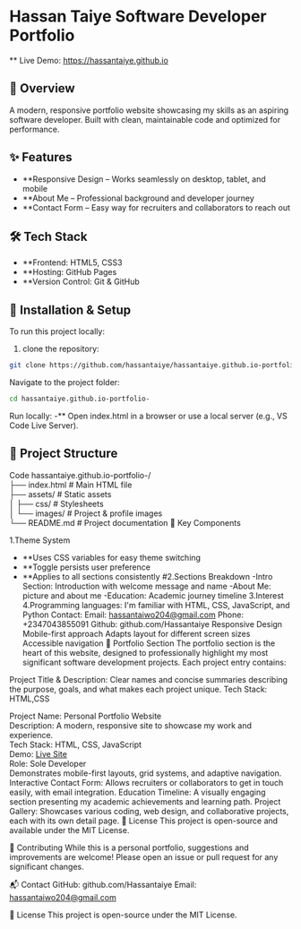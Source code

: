 
# Hassan Taiye Software Developer Portfolio
** Live Demo: https://hassantaiye.github.io

## 🚀 Overview
A modern, responsive portfolio website showcasing my skills as an aspiring software developer. Built with clean, maintainable code and optimized for performance.

## ✨ Features

- **Responsive Design – Works seamlessly on desktop, tablet, and mobile
- **About Me – Professional background and developer journey
- **Contact Form – Easy way for recruiters and collaborators to reach out
## 🛠 Tech Stack

- **Frontend: HTML5, CSS3
- **Hosting: GitHub Pages
- **Version Control: Git & GitHub
## 🚀 Installation & Setup

To run this project locally:
1. clone the repository:
```sh
git clone https://github.com/hassantaiye/hassantaiye.github.io-portfolio-.git
```
Navigate to the project folder:
``` sh
cd hassantaiye.github.io-portfolio-
```
Run locally:
-** Open index.html in a browser or use a local server (e.g., VS Code Live Server).

## 📂 Project Structure

Code
hassantaiye.github.io-portfolio-/  
├── index.html          # Main HTML file  
├── assets/             # Static assets  
│   ├── css/            # Stylesheets   
│   └── images/         # Project & profile images  
└── README.md           # Project documentation 
🎯 Key Components

1.Theme System
- **Uses CSS variables for easy theme switching
- **Toggle persists user preference
- **Applies to all sections consistently
#2.Sections Breakdown
-Intro Section: Introduction with welcome message and name
-About Me: picture and about me
-Education: Academic journey timeline
3.Interest
4.Programming languages: I'm familiar with HTML, CSS, JavaScript, and Python
Contact: Email: hassantaiwo204@gmail.com
Phone: +2347043855091
Github: github.com/Hassantaiye
Responsive Design
Mobile-first approach
Adapts layout for different screen sizes
Accessible navigation
📁 Portfolio Section
The portfolio section is the heart of this website, designed to professionally highlight my most significant software development projects. Each project entry contains:

Project Title & Description: Clear names and concise summaries describing the purpose, goals, and what makes each project unique.
Tech Stack: HTML,CSS

Project Name: Personal Portfolio Website  
Description: A modern, responsive site to showcase my work and experience.  
Tech Stack: HTML, CSS, JavaScript  
Demo: [Live Site](https://hassantaiye.github.io)  
Role: Sole Developer  
Demonstrates mobile-first layouts, grid systems, and adaptive navigation.
Interactive Contact Form:
Allows recruiters or collaborators to get in touch easily, with email integration.
Education Timeline:
A visually engaging section presenting my academic achievements and learning path.
Project Gallery:
Showcases various coding, web design, and collaborative projects, each with its own detail page.
📜 License
This project is open-source and available under the MIT License.

🤝 Contributing
While this is a personal portfolio, suggestions and improvements are welcome! Please open an issue or pull request for any significant changes.

📬 Contact
GitHub: github.com/Hassantaiye
Email: hassantaiwo204@gmail.com

📜 License
This project is open-source under the MIT License.

